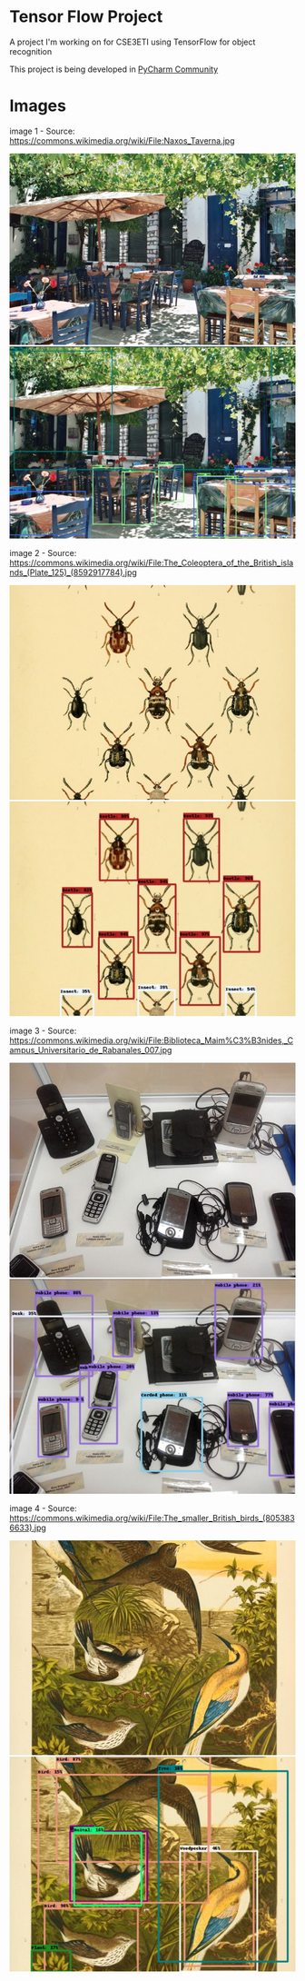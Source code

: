 # Tensor Flow Project

A project I'm working on for CSE3ETI using TensorFlow for object recognition

This project is being developed in [PyCharm Community](https://www.jetbrains.com/pycharm/)

# Images

image 1 - Source: https://commons.wikimedia.org/wiki/File:Naxos_Taverna.jpg

![](image%201.jpg)
![](tf%20image%201.jpg)

image 2 - Source: https://commons.wikimedia.org/wiki/File:The_Coleoptera_of_the_British_islands_(Plate_125)_(8592917784).jpg

![](image%202.jpg)
![](tf%20image%202.jpg)

image 3 - Source: https://commons.wikimedia.org/wiki/File:Biblioteca_Maim%C3%B3nides,_Campus_Universitario_de_Rabanales_007.jpg

![](image%203.jpg)
![](tf%20image%203.jpg)

image 4 - Source: https://commons.wikimedia.org/wiki/File:The_smaller_British_birds_(8053836633).jpg

![](image%204.jpg)
![](tf%20image%204.jpg)